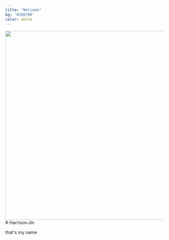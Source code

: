```yaml
---
title: "Welcome"
bg: '#3ED700'
color: white
---
```

<div>
<img src="../img/coverPhoto.png" width="600">

<div>
# Harrison·Jin

that's my name
</div>
</div>
